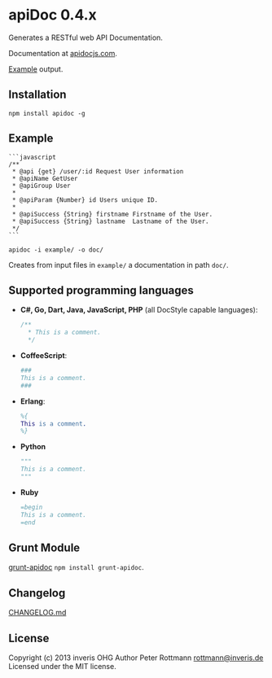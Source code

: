 # apiDoc 0.4.x

Generates a RESTful web API Documentation.

Documentation at [apidocjs.com](http://apidocjs.com).

[Example](http://apidocjs.com/example/) output.


## Installation

`npm install apidoc -g`


## Example

    ```javascript
    /**
     * @api {get} /user/:id Request User information
     * @apiName GetUser
     * @apiGroup User
     *
     * @apiParam {Number} id Users unique ID.
     *
     * @apiSuccess {String} firstname Firstname of the User.
     * @apiSuccess {String} lastname  Lastname of the User.
     */
    ```

`apidoc -i example/ -o doc/`

Creates from input files in `example/` a documentation in path `doc/`.


## Supported programming languages

 * **C#, Go, Dart, Java, JavaScript, PHP** (all DocStyle capable languages):

   ```javascript
   /**
     * This is a comment.
     */
   ```

 * **CoffeeScript**:

   ```coffeescript
   ###
   This is a comment.
   ###
   ```

 * **Erlang**:

   ```erlang
   %{
   This is a comment.
   %}
   ```

 * **Python**

   ```python
   """
   This is a comment.
   """
   ```

 * **Ruby**

   ```ruby
   =begin
   This is a comment.
   =end
   ```


## Grunt Module

[grunt-apidoc](https://github.com/apidoc/grunt-apidoc) `npm install grunt-apidoc`.


## Changelog

[CHANGELOG.md](https://github.com/apidoc/apidoc/blob/master/CHANGELOG.md)


## License

Copyright (c) 2013 inveris OHG
Author Peter Rottmann <rottmann@inveris.de>
Licensed under the MIT license.
